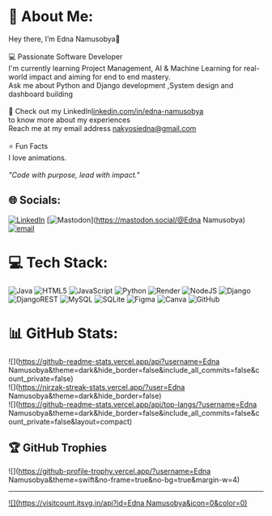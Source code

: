 # 💫 About Me:
   Hey there, I’m Edna Namusobya👋<br><br>💻 Passionate Software Developer<br>I'm currently learning Project Management, AI & Machine Learning for real-world impact  and aiming for end to end mastery.<br> Ask me about Python and Django development ,System design and dashboard building<br><br> 🔗 Check out my LinkedIn[linkedin.com/in/edna-namusobya](https://www.linkedin.com/in/edna-namusobya)<br> to know more about my experiences<br> Reach me at my email address nakyosiedna@gmail.com<br><br>⭐ Fun Facts <br>   I love animations.<br><br> _"Code with purpose, lead with impact."_  <br>


## 🌐 Socials:
[![LinkedIn](https://img.shields.io/badge/LinkedIn-%230077B5.svg?logo=linkedin&logoColor=white)](https://linkedin.com/in/https://www.linkedin.com/in/edna-namusobya) [![Mastodon](https://img.shields.io/badge/-MASTODON-%232B90D9?logo=mastodon&logoColor=white)](https://mastodon.social/@Edna Namusobya) [![email](https://img.shields.io/badge/Email-D14836?logo=gmail&logoColor=white)](mailto:nakyosiedna@gmail.com) 

# 💻 Tech Stack:
![Java](https://img.shields.io/badge/java-%23ED8B00.svg?style=for-the-badge&logo=openjdk&logoColor=white) ![HTML5](https://img.shields.io/badge/html5-%23E34F26.svg?style=for-the-badge&logo=html5&logoColor=white) ![JavaScript](https://img.shields.io/badge/javascript-%23323330.svg?style=for-the-badge&logo=javascript&logoColor=%23F7DF1E) ![Python](https://img.shields.io/badge/python-3670A0?style=for-the-badge&logo=python&logoColor=ffdd54) ![Render](https://img.shields.io/badge/Render-%46E3B7.svg?style=for-the-badge&logo=render&logoColor=white) ![NodeJS](https://img.shields.io/badge/node.js-6DA55F?style=for-the-badge&logo=node.js&logoColor=white) ![Django](https://img.shields.io/badge/django-%23092E20.svg?style=for-the-badge&logo=django&logoColor=white) ![DjangoREST](https://img.shields.io/badge/DJANGO-REST-ff1709?style=for-the-badge&logo=django&logoColor=white&color=ff1709&labelColor=gray) ![MySQL](https://img.shields.io/badge/mysql-4479A1.svg?style=for-the-badge&logo=mysql&logoColor=white) ![SQLite](https://img.shields.io/badge/sqlite-%2307405e.svg?style=for-the-badge&logo=sqlite&logoColor=white) ![Figma](https://img.shields.io/badge/figma-%23F24E1E.svg?style=for-the-badge&logo=figma&logoColor=white) ![Canva](https://img.shields.io/badge/Canva-%2300C4CC.svg?style=for-the-badge&logo=Canva&logoColor=white) ![GitHub](https://img.shields.io/badge/github-%23121011.svg?style=for-the-badge&logo=github&logoColor=white)
# 📊 GitHub Stats:
![](https://github-readme-stats.vercel.app/api?username=Edna Namusobya&theme=dark&hide_border=false&include_all_commits=false&count_private=false)<br/>
![](https://nirzak-streak-stats.vercel.app/?user=Edna Namusobya&theme=dark&hide_border=false)<br/>
![](https://github-readme-stats.vercel.app/api/top-langs/?username=Edna Namusobya&theme=dark&hide_border=false&include_all_commits=false&count_private=false&layout=compact)

## 🏆 GitHub Trophies
![](https://github-profile-trophy.vercel.app/?username=Edna Namusobya&theme=swift&no-frame=true&no-bg=true&margin-w=4)

---
[![](https://visitcount.itsvg.in/api?id=Edna Namusobya&icon=0&color=0)](https://visitcount.itsvg.in)

<!-- Proudly created with GPRM ( https://gprm.itsvg.in ) -->
